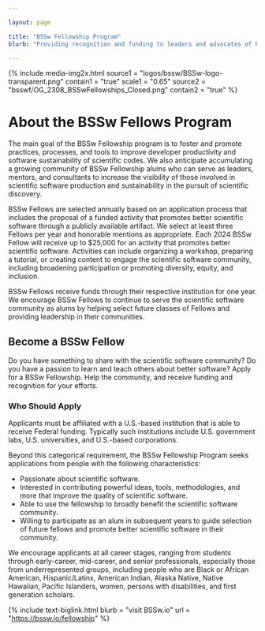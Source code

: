 ```yaml
---

layout: page

title: "BSSw Fellowship Program"
blurb: "Providing recognition and funding to leaders and advocates of high-quality scientific software"

---
```


{% 	include media-img2x.html 
	  source1 = "logos/bssw/BSSw-logo-transparent.png"
	  contain1 = "true"
      scale1 = "0.65"
    source2 = "bsswf/OG_2308_BSSwFellowships_Closed.png"
	contain2 = "true"
%}

# About the BSSw Fellows Program

The main goal of the BSSw Fellowship program is to foster and promote practices, processes, and tools to improve developer productivity and software sustainability of scientific codes. We also anticipate accumulating a growing community of BSSw Fellowship alums who can serve as leaders, mentors, and consultants to increase the visibility of those involved in scientific software production and sustainability in the pursuit of scientific discovery.

BSSw Fellows are selected annually based on an application process that includes the proposal of a funded activity that promotes better scientific software through a publicly available artifact. We select at least three Fellows per year and honorable mentions as appropriate. Each 2024 BSSw Fellow will receive up to $25,000 for an activity that promotes better scientific software. Activities can include organizing a workshop, preparing a tutorial, or creating content to engage the scientific software community, including broadening participation or promoting diversity, equity, and inclusion.

BSSw Fellows receive funds through their respective institution for one year. We encourage BSSw Fellows to continue to serve the scientific software community as alums by helping select future classes of Fellows and providing leadership in their communities.

## Become a BSSw Fellow
Do you have something to share with the scientific software community? Do you have a passion to learn and teach others about better software? Apply for a BSSw Fellowship. Help the community, and receive funding and recognition for your efforts.

### Who Should Apply
Applicants must be affiliated with a U.S.-based institution that is able to receive Federal funding. Typically such institutions include U.S. government labs, U.S. universities, and U.S.-based corporations.

Beyond this categorical requirement, the BSSw Fellowship Program seeks applications from people with the following characteristics:

- Passionate about scientific software.
- Interested in contributing powerful ideas, tools, methodologies, and more that improve the quality of scientific software.
- Able to use the fellowship to broadly benefit the scientific software community.
- Willing to participate as an alum in subsequent years to guide selection of future fellows and promote better scientific software in their community.

We encourage applicants at all career stages, ranging from students through early-career, mid-career, and senior professionals, especially those from underrepresented groups, including people who are Black or African American, Hispanic/Latinx, American Indian, Alaska Native, Native Hawaiian, Pacific Islanders, women, persons with disabilities, and first generation scholars.

{% 	include text-biglink.html
		blurb = "visit BSSw.io"
		url = "https://bssw.io/fellowship"
%}
